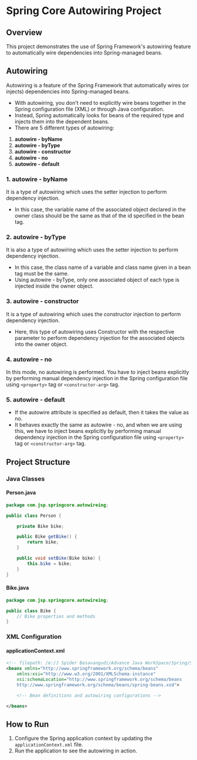 # Spring Core Autowiring Project

## Overview
This project demonstrates the use of Spring Framework's autowiring feature to automatically wire dependencies into Spring-managed beans.

## Autowiring
Autowiring is a feature of the Spring Framework that automatically wires (or injects) dependencies into Spring-managed beans.
- With autowiring, you don't need to explicitly wire beans together in the Spring configuration file (XML) or through Java configuration.
- Instead, Spring automatically looks for beans of the required type and injects them into the dependent beans.
- There are 5 different types of autowiring:

1. **autowire - byName**
2. **autowire - byType**
3. **autowire - constructor**
4. **autowire - no**
5. **autowire - default**

### 1. autowire - byName
It is a type of autowiring which uses the setter injection to perform dependency injection.
- In this case, the variable name of the associated object declared in the owner class should be the same as that of the id specified in the bean tag.

### 2. autowire - byType
It is also a type of autowiring which uses the setter injection to perform dependency injection.
- In this case, the class name of a variable and class name given in a bean tag must be the same.
- Using autowire - byType, only one associated object of each type is injected inside the owner object.

### 3. autowire - constructor
It is a type of autowiring which uses the constructor injection to perform dependency injection.
- Here, this type of autowiring uses Constructor with the respective parameter to perform dependency injection for the associated objects into the owner object.

### 4. autowire - no
In this mode, no autowiring is performed. You have to inject beans explicitly by performing manual dependency injection in the Spring configuration file using `<property>` tag or `<constructor-arg>` tag.

### 5. autowire - default
- If the autowire attribute is specified as default, then it takes the value as no.
- It behaves exactly the same as autowire - no, and when we are using this, we have to inject beans explicitly by performing manual dependency injection in the Spring configuration file using `<property>` tag or `<constructor-arg>` tag.

## Project Structure

### Java Classes

#### Person.java
```java
package com.jsp.springcore.autowireing;

public class Person {

	private Bike bike;

	public Bike getBike() {
		return bike;
	}

	public void setBike(Bike bike) {
		this.bike = bike;
	}
}
```

#### Bike.java
```java
package com.jsp.springcore.autowireing;

public class Bike {
	// Bike properties and methods
}
```

### XML Configuration

#### applicationContext.xml
```xml
<!-- filepath: /e:/J Spider Basavangudi/Advance Java WorkSpace/Spring/Spring Core/SpringCoreAutowireing/src/main/resources/applicationContext.xml -->
<beans xmlns="http://www.springframework.org/schema/beans"
	xmlns:xsi="http://www.w3.org/2001/XMLSchema-instance"
	xsi:schemaLocation="http://www.springframework.org/schema/beans
	http://www.springframework.org/schema/beans/spring-beans.xsd">

	<!-- Bean definitions and autowiring configurations -->

</beans>
```

## How to Run
1. Configure the Spring application context by updating the `applicationContext.xml` file.
2. Run the application to see the autowiring in action.
